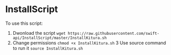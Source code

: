# InstallScript

To use this script:
1. Dwonload the script `wget https://raw.githubusercontent.com/swift-api/InstallScript/master/InstallKitura.sh`
2. Change permissions `chmod +x InstallKitura.sh`
3 Use source command to run it `source InstallKitura.sh`
